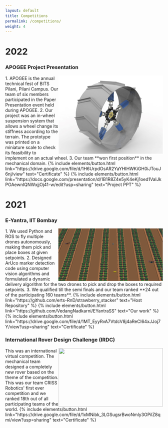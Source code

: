 ```yaml
---
layout: default
title: Competitions
permalink: /competitions/
weight: 4
---
```

# 2022
### APOGEE Project Presentation
<img align ="right" src="/img/variable_stiffness.jpg" width="333" height="250">
1. APOGEE is the annual technical fest of BITS Pilani, Pilani Campus. Our team of six members participated in the Paper Presentation event held during APOGEE. 
2. Our  project was an in-wheel suspension system that allows a wheel change its stiffness according to the terrain. The prototype was printed on a miniature scale to check its feasibility to implement on an actual wheel.
3. Our team **won first position** in the mechanical domain.
{% include elements/button.html link="https://drive.google.com/file/d/1H6UrpdOsAR2YaYHIHWKiGH0iJTouJ6nj/view" text="Certificate" %}
{% include elements/button.html link="https://docs.google.com/presentation/d/1B1R8Z4e5yK4eKj1oed1VaIJkPOAewnIQNWxjjOj41-w/edit?usp=sharing" text="Project PPT" %}

# 2021
### **E-Yantra, IIT Bombay**
<img align ="right" src="/img/e_yantra.png" width="334" height="168">
1. We used Python and ROS to fly multiple drones autonomously, making them pick and place boxes at given setpoints.
2. Designed ArUco marker detection code using computer vision algorithms and formulated a dynamic delivery algorithm for the two drones to pick and drop the boxes to required setpoints.
3. We qualified till the semi finals and our team ranked **24 out of the participating 160 teams**.
<!-- <br clear="left"/> -->
{% include elements/button.html link="https://github.com/erts-RnD/strawberry_stacker" text="Host Repository" %}
{% include elements/button.html link="https://github.com/VedangNadkarni/EYantraSS" text="Our work" %}
{% include elements/button.html link="https://drive.google.com/file/d/1MT_EyyRvA7VtdcV8j4aReCI64xJJoj7Y/view?usp=sharing" text="Certificate" %}


### **International Rover Design Challenge (IRDC)**
<img align ="right" src="/img/IRDC_2021.png" width="333" height="187">
<!-- ### Tools: Fusion 360, ANSYS -->
This was an international virtual competition. The mechanical team designed a completely new rover based on the theme of the competition. This was our team CRISS Robotics' first ever competition and we ranked 18th out of all participating teams of the world.
{% include elements/button.html link="https://drive.google.com/file/d/1xMNibk_3LGSugsrBwoNmly3OPilZ8qmi/view?usp=sharing" text="Certificate" %}
